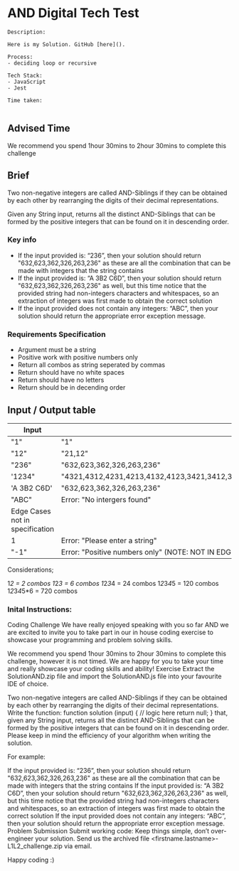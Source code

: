 # AND Digital Tech Test 

```
Description: 

Here is my Solution. GitHub [here](). 

Process: 
- deciding loop or recursive 

Tech Stack:
- JavaScript 
- Jest 

Time taken: 


```

## Advised Time 
We recommend you spend 1hour 30mins to 2hour 30mins to complete this challenge

## Brief

Two non-negative integers are called AND-Siblings if they can be obtained by each other by rearranging the digits of their decimal representations.

Given any String input, returns all the distinct AND-Siblings that can be formed by the positive integers that can be found on it in descending order. 

### Key info

* If the input provided is: “236”, then your solution should return "632,623,362,326,263,236" as these are all the combination that can be made with integers that the string contains
* If the input provided is: “A 3B2 C6D”, then your solution should return "632,623,362,326,263,236" as well, but this time notice that the provided string had non-integers characters and whitespaces, so an extraction of integers was first made to obtain the correct solution
* If the input provided does not contain any integers: “ABC”, then your solution should return the appropriate error exception message.


### Requirements Specification

- Argument must be a string 
- Positive work with positive numbers only 
- Return all combos as string seperated by commas
- Return should have no white spaces 
- Return should have no letters 
- Return should be in decending order

## Input / Output table 

|Input | Output |
|------|--------|
| "1"  | "1" |
| "12" | "21,12" |
|"236" | "632,623,362,326,263,236"|
|'1234"| "4321,4312,4231,4213,4132,4123,3421,3412,3241,3214,3142,3124,2431,2413,2341,2314,2143,2134,1432,1423,1342,1324,1243,1234"|
|'A 3B2 C6D'| "632,623,362,326,263,236"
|"ABC" | Error: "No intergers found" |
|Edge Cases not in specification || 
| 1 | Error: "Please enter a string" 
| "-1" | Error: "Positive numbers only" (NOTE: NOT IN EDGE CASES PROVIDED)| 


Considerations;

1*2 = 2 combos
1*2*3 = 6 combos
1*2*3*4 = 24 combos
1*2*3*4*5 = 120 combos 
1*2*3*4*5*6 = 720 combos 




### Inital Instructions:

Coding Challenge 
We have really enjoyed speaking with you so far AND we are excited to invite you to take part in our in house coding exercise to showcase your programming and problem solving skills. 

We recommend you spend 1hour 30mins to 2hour 30mins to complete this challenge, however it is not timed. We are happy for you to take your time and really showcase your coding skills and ability!
Exercise
Extract the SolutionAND.zip file and import the SolutionAND.js file into your favourite IDE of choice.

Two non-negative integers are called AND-Siblings if they can be obtained by each other by rearranging the digits of their decimal representations.
Write the function:
function solution (input) {
  // logic here
  return null; 
}
that, given any String input, returns all the distinct AND-Siblings that can be formed by the positive integers that can be found on it in descending order. Please keep in mind the efficiency of your algorithm when writing the solution.

For example:

If the input provided is: “236”, then your solution should return "632,623,362,326,263,236" as these are all the combination that can be made with integers that the string contains
If the input provided is: “A 3B2 C6D”, then your solution should return "632,623,362,326,263,236" as well, but this time notice that the provided string had non-integers characters and whitespaces, so an extraction of integers was first made to obtain the correct solution
If the input provided does not contain any integers: “ABC”, then your solution should return the appropriate error exception message.
Problem Submission 
Submit working code: 
Keep things simple, don’t over-engineer your solution. 
Send us the archived file <firstname.lastname>-L1L2_challenge.zip via email.

Happy coding :)


